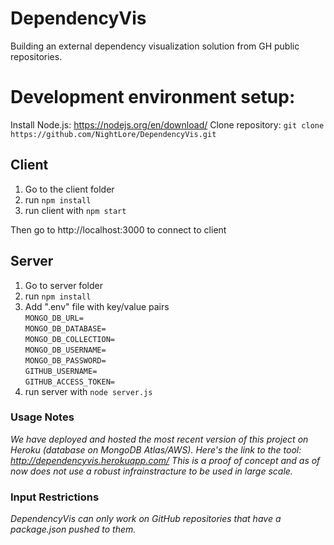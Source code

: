 # DependencyVis
Building an external dependency visualization solution from GH public repositories.

# Development environment setup:

Install Node.js: https://nodejs.org/en/download/
Clone repository: `git clone https://github.com/NightLore/DependencyVis.git`

## Client
1. Go to the client folder
2. run `npm install`
3. run client with `npm start`

Then go to http://localhost:3000 to connect to client

## Server
1. Go to server folder
2. run `npm install`
3. Add ".env" file with key/value pairs\
`MONGO_DB_URL=`\
`MONGO_DB_DATABASE=`\
`MONGO_DB_COLLECTION=`\
`MONGO_DB_USERNAME=`\
`MONGO_DB_PASSWORD=`\
`GITHUB_USERNAME=`\
`GITHUB_ACCESS_TOKEN=`
4. run server with `node server.js`

### Usage Notes
_We have deployed and hosted the most recent version of this project on Heroku (database on MongoDB Atlas/AWS). Here's the link to the tool: http://dependencyvis.herokuapp.com/ This is a proof of concept and as of now does not use a robust infrainstracture to be used in large scale._

### Input Restrictions
_DependencyVis can only work on GitHub repositories that have a package.json pushed to them._
